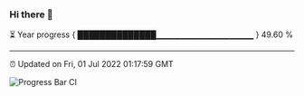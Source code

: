 ### Hi there 👋

⏳ Year progress { ██████████████▁▁▁▁▁▁▁▁▁▁▁▁▁▁▁▁ } 49.60 %

---

⏰ Updated on Fri, 01 Jul 2022 01:17:59 GMT

![Progress Bar CI](https://github.com/liununu/liununu/workflows/Progress%20Bar%20CI/badge.svg)
